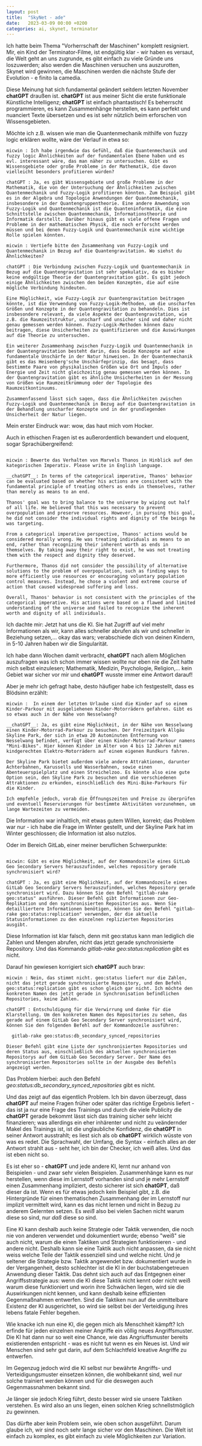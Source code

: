 ```yaml
---
layout: post
title:  "SkyNet - ade"
date:   2023-03-09 00:00 +0200
categories: ai, skynet, terminator
---
```


Ich hatte beim Thema "Vorherrschaft der Maschinen" komplett resigniert. Mir, ein Kind der Terminator-Filme, ist endgültig klar - wir haben es versaut, die Welt geht an uns zugrunde, es gibt einfach zu viele Gründe uns loszuwerden; also werden die Maschinen versuchen uns auszurotten, Skynet wird gewinnen, die Maschinen werden die nächste Stufe der Evolution - e finito la camedia.

Diese Meinung hat sich fundamental geändert seitdem letzten November __chatGPT__ draußen ist. __chatGPT__ ist aus meiner Sicht die erste funktionale Künstliche Intelligenz; __chatGPT__ ist einfach phantastisch! Es beherrscht programmieren, es kann Zusammenhänge herstellen, es kann perfekt und nuanciert Texte übersetzen und es ist sehr nützlich beim erforschen von Wissensgebieten.

Möchte ich z.B. wissen wie man die Quantenmechanik mithilfe von fuzzy logic erklären wollte, wäre der Verlauf in etwa so:

```
micwin : Ich habe irgendwie das Gefühl, daß die Quantenmechanik und fuzzy logic Ähnlichkeiten auf der fundamentalen Ebene haben und es evl. interessant wäre, das man näher zu untersuchen. Gibt es Wissensgebiete oder große Probleme in der Mathematik, die davon vielleicht besonders profitieren würden?

chatGPT : Ja, es gibt Wissensgebiete und große Probleme in der Mathematik, die von der Untersuchung der Ähnlichkeiten zwischen Quantenmechanik und Fuzzy-Logik profitieren könnten. Zum Beispiel gibt es in der Algebra und Topologie Anwendungen der Quantenmechanik, insbesondere in der Quantengruppentheorie. Eine andere Anwendung von Fuzzy-Logik und Quantenmechanik ist die Quanteninformatik, die eine Schnittstelle zwischen Quantenmechanik, Informationstheorie und Informatik darstellt. Darüber hinaus gibt es viele offene Fragen und Probleme in der mathematischen Physik, die noch erforscht werden müssen und bei denen Fuzzy-Logik und Quantenmechanik eine wichtige Rolle spielen könnten.

micwin : Vertiefe bitte den Zusammenhang von Fuzzy-Logik und Quantenmechanik in Bezug auf die Quantengravitation. Wo siehst du Ähnlichkeiten?

chatGPT : Die Verbindung zwischen Fuzzy-Logik und Quantenmechanik in Bezug auf die Quantengravitation ist sehr spekulativ, da es bisher keine endgültige Theorie der Quantengravitation gibt. Es gibt jedoch einige Ähnlichkeiten zwischen den beiden Konzepten, die auf eine mögliche Verbindung hindeuten.

Eine Möglichkeit, wie Fuzzy-Logik zur Quantengravitation beitragen könnte, ist die Verwendung von Fuzzy-Logik-Methoden, um die unscharfen Größen und Konzepte in der Quantengravitation zu behandeln. Dies ist insbesondere relevant, da viele Aspekte der Quantengravitation, wie z.B. die Raumzeitstruktur, unscharf und unsicher sind und daher nicht genau gemessen werden können. Fuzzy-Logik-Methoden können dazu beitragen, diese Unsicherheiten zu quantifizieren und die Auswirkungen auf die Theorie zu untersuchen.

Ein weiterer Zusammenhang zwischen Fuzzy-Logik und Quantenmechanik in der Quantengravitation besteht darin, dass beide Konzepte auf eine fundamentale Unschärfe in der Natur hinweisen. In der Quantenmechanik gibt es das Heisenberg'sche Unschärfeprinzip, das besagt, dass bestimmte Paare von physikalischen Größen wie Ort und Impuls oder Energie und Zeit nicht gleichzeitig genau gemessen werden können. In der Quantengravitation gibt es ähnliche Unsicherheiten in der Messung von Größen wie Raumzeitkrümmung oder der Topologie des Raumzeitkontinuums.

Zusammenfassend lässt sich sagen, dass die Ähnlichkeiten zwischen Fuzzy-Logik und Quantenmechanik in Bezug auf die Quantengravitation in der Behandlung unscharfer Konzepte und in der grundlegenden Unsicherheit der Natur liegen.

```

Mein erster Eindruck war: wow, das haut mich vom Hocker. 

Auch in ethischen Fragen ist es außerordentlich bewandert und eloquent, sogar Sprachübergreifend:

```

micwin : Bewerte das Verhalten von Marvels Thanos in Hinblick auf den kategorischen Imperativ. Please write in English language.

__chatGPT__: In terms of the categorical imperative, Thanos' behavior can be evaluated based on whether his actions are consistent with the fundamental principle of treating others as ends in themselves, rather than merely as means to an end.

Thanos' goal was to bring balance to the universe by wiping out half of all life. He believed that this was necessary to prevent overpopulation and preserve resources. However, in pursuing this goal, he did not consider the individual rights and dignity of the beings he was targeting.

From a categorical imperative perspective, Thanos' actions would be considered morally wrong. He was treating individuals as means to an end, rather than recognizing their inherent worth as ends in themselves. By taking away their right to exist, he was not treating them with the respect and dignity they deserved.

Furthermore, Thanos did not consider the possibility of alternative solutions to the problem of overpopulation, such as finding ways to more efficiently use resources or encouraging voluntary population control measures. Instead, he chose a violent and extreme course of action that caused widespread suffering and loss.

Overall, Thanos' behavior is not consistent with the principles of the categorical imperative. His actions were based on a flawed and limited understanding of the universe and failed to recognize the inherent worth and dignity of all individuals.

```

Ich dachte mir: Jetzt hat uns die KI. Sie hat Zugriff auf viel mehr Informationen als wir, kann alles schneller abrufen als wir und schneller in Beziehung setzen,... okay das wars; verabschiede dich von deinen Kindern, in 5-10 Jahren haben wir die Singularität.

Ich habe dann Wochen damit verbracht, __chatGPT__ nach allem Möglichen auszufragen was ich schon immer wissen wollte nur eben nie die Zeit hatte mich selbst einzulesen; Mathematik, Medizin, Psychologie, Religion,... kein Gebiet war sicher vor mir und __chatGPT__ wusste immer eine Antwort darauf!

Aber je mehr ich gefragt habe, desto häufiger habe ich festgestellt, dass es Blödsinn erzählt:

```
micwin :  In einem der letzten Urlaube sind die Kinder auf so einem Kinder-Parkour mit ausgeliehenen Kinder-Motorrädern gefahren. Gibt es so etwas auch in der Nähe von Nesselwang?

__chatGPT__: Ja, es gibt eine Möglichkeit, in der Nähe von Nesselwang einen Kinder-Motorrad-Parkour zu besuchen. Der Freizeitpark Allgäu Skyline Park, der sich in etwa 20 Autominuten Entfernung von Nesselwang befindet, verfügt über einen Kinder-Motorrad-Parkour namens "Mini-Bikes". Hier können Kinder im Alter von 4 bis 12 Jahren mit kindgerechten Elektro-Motorrädern auf einem eigenen Rundkurs fahren.

Der Skyline Park bietet außerdem viele andere Attraktionen, darunter Achterbahnen, Karussells und Wasserbahnen, sowie einen Abenteuerspielplatz und einen Streichelzoo. Es könnte also eine gute Option sein, den Skyline Park zu besuchen und die verschiedenen Attraktionen zu erkunden, einschließlich des Mini-Bike-Parkours für die Kinder.

Ich empfehle jedoch, vorab die Öffnungszeiten und Preise zu überprüfen und eventuell Reservierungen für bestimmte Aktivitäten vorzunehmen, um lange Wartezeiten zu vermeiden.

```

Die Information war inhaltlich, mit etwas gutem Willen, korrekt; das Problem war nur - ich habe die Frage im Winter gestellt, und der Skyline Park hat im Winter geschlossen; die Information ist also nutzlos.

Oder im Bereich GitLab, einer meiner beruflichen Schwerpunkte:

```

micwin: Gibt es eine Möglichkeit, auf der Kommandozeile eines GitLab Geo Secondary Servers herauszufinden, welches repository gerade synchronisiert wird?

chatGPT : Ja, es gibt eine Möglichkeit, auf der Kommandozeile eines GitLab Geo Secondary Servers herauszufinden, welches Repository gerade synchronisiert wird. Dazu können Sie den Befehl "gitlab-rake geo:status" ausführen. Dieser Befehl gibt Informationen zur Geo-Replikation und den synchronisierten Repositories aus. Wenn Sie detailliertere Informationen benötigen, können Sie den Befehl "gitlab-rake geo:status:replication" verwenden, der die aktuelle Statusinformationen zu den einzelnen replizierten Repositories ausgibt.
```

Diese Information ist klar falsch, denn mit geo:status kann man lediglich die Zahlen und Mengen abrufen, nicht das jetzt gerade synchronisierte Repository. Und das Kommando *gitlab-rake geo:status:replication* gibt es nicht.

Darauf hin gewiesen korrigiert sich __chatGPT__ auch brav:

```
micwin : Nein, das stimmt nicht. geo:status liefert nur die Zahlen, nicht das jetzt gerade synchronisierte Repository, und den Befehl  geo:status:replication gibt es schon gleich gar nicht. Ich möchte den konkreten Namen des jetzt gerade in Synchronisation befindlichen Repositories, keine Zahlen.

chatGPT : Entschuldigung für die Verwirrung und danke für die Klarstellung. Um den konkreten Namen des Repositories zu sehen, das gerade auf einem GitLab Geo Secondary Server synchronisiert wird, können Sie den folgenden Befehl auf der Kommandozeile ausführen:

  gitlab-rake geo:status:db_secondary_synced_repositories

Dieser Befehl gibt eine Liste der synchronisierten Repositories und deren Status aus, einschließlich des aktuellen synchronisierten Repositorys auf dem GitLab Geo Secondary Server. Der Name des synchronisierten Repositories sollte in der Ausgabe des Befehls angezeigt werden.

```

Das Problem hierbei: auch den Befehl *geo:status:db_secondary_synced_repositories* gibt es nicht.

Und das zeigt auf das eigentlich Problem. Ich bin davon überzeugt, dass __chatGPT__ auf meine Fragen früher oder später das richtige Ergebnis liefert - das ist ja nur eine Frage des Trainings und durch die viele Publicity die __chatGPT__ gerade bekommt lässt sich das training sicher sehr leicht finanzieren; was allerdings ein eher inhärenter und nicht zu veändernder Makel des Trainings ist, ist die unglaubliche Konfidenz, die __chatGPT__ in seiner Antwort ausstrahlt; es liest sich als ob __chatGPT__ wirklich wüsste von was es redet. Die Sprachwahl, der Umfang, die Syntax - einfach alles an der Antwort strahlt aus - seht her, ich bin der Checker, ich weiß alles. Und das ist eben nicht so.

Es ist eher so - __chatGPT__ und jede andere KI, lernt nur anhand von Beispielen - und zwar sehr vielen Beispielen. Zusammenhänge kann es nur herstellen, wenn diese im Lernstoff vorhanden sind und je mehr Lernstoff einen Zusammenhang impliziert, desto sicherer ist sich __chatGPT__, daß dieser da ist. Wenn es für etwas jedoch kein Beispiel gibt, z.B. die Hintergründe für einen thematischen Zusammenhang der im Lernstoff nur implizit vermittelt wird, kann es das nicht lernen und nicht in Bezug zu anderem Gelernten setzen. Es *weiß* also bei vielen Sachen nicht warum diese so sind, nur *daß* diese so sind.

Eine KI kann deshalb auch keine Strategie oder Taktik verwenden, die noch nie von anderen verwendet und dokumentiert wurde; ebenso "weiß" sie auch nicht, warum die einen Taktiken und Strategien funktionieren - und andere nicht. Deshalb kann sie eine Taktik auch nicht anpassen, da sie nicht weiss welche Teile der Taktik essenziell sind und welche nicht. Und je seltener die Strategie bzw. Taktik angewendet bzw. dokumentiert wurde in der Vergangenheit, desto schlechter ist die KI in der buchstabengetreuen Anwendung dieser Taktik. Das dehnt sich auch auf das Entgegnen einer Angriffsstrategie aus: wenn die KI diese Taktik nicht kennt oder nicht weiß warum diese funktioniert und worin ihre Schwächen liegen, wird sie die Auswirkungen nicht kennen, und kann deshalb keine effizienten Gegenmaßnahmen entwerfen. Sind die Taktiken nun auf die unmittelbare Existenz der KI ausgerichtet, so wird sie selbst bei der Verteidigung ihres lebens fatale Fehler begehen.

Wie knacke ich nun eine KI, die gegen mich als Menschheit kämpft? Ich erfinde für jeden einzelnen meiner Angriffe ein völlig neues Angriffsmuster. Die KI hat dann nur so weit eine Chance, wie  das Angriuffsmuster bereits existierenden entspricht - was es nicht tut wenn es ein Neues ist. Und wir Menschen sind sehr gut darin, auf dem Schlachtfeld kreative Angriffe zu entwerfen.

Im Gegenzug jedoch wird die KI selbst nur bewährte Angriffs- und Verteidigungsmuster einsetzen können, die wohlbekannt sind, weil nur solche trainiert werden können und für die deswegen auch Gegenmassnahmen bekannt sind.

Je länger sie jedoch Krieg führt, desto besser wird sie unsere Taktiken verstehen. Es wird also an uns liegen, einen solchen Krieg schnellstmöglich zu gewinnen.

Das dürfte aber kein Problem sein, wie oben schon ausgeführt. Darum glaube ich, wir sind noch sehr lange sicher vor den Maschinen. Die Welt ist einfach zu komplex, es gibt einfach zu viele Möglichkeiten zur Variation.